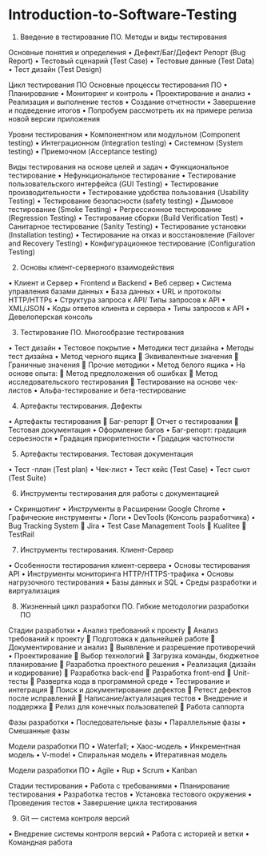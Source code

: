 # Introduction-to-Software-Testing
1.	Введение в тестирование ПО. Методы и виды тестирования

Основные понятия и определения
•	Дефект/Баг/Дефект Репорт (Bug Report)
•	Тестовый сценарий (Test Case)
•	Тестовые данные (Test Data)
•	Тест дизайн (Test Design)

Цикл тестирования ПО Основные процессы тестирования ПО
•	Планирование
•	Мониторинг и контроль
•	Проектирование и анализ
•	Реализация и выполнение тестов
•	Создание отчетности
•	Завершение и подведение итогов
•	Попробуем рассмотреть их на примере релиза новой версии приложения

Уровни тестирования
•	Компонентном или модульном (Component testing)
•	Интеграционном (Integration testing)
•	Системном (System testing)
•	Приемочном (Acceptance testing)

Виды тестирования на основе целей и задач
•	Функциональное тестирование
•	Нефункциональное тестирование
•	Тестирование пользовательского интерфейса (GUI Testing)
•	Тестирование производительности
•	Тестирование удобства пользования (Usability Testing)
•	Тестирование безопасности (safety testing)
•	Дымовое тестирование (Smoke Testing)
•	Регрессионное тестирование (Regression Testing)
•	Тестирование сборки (Build Verification Test)
•	Санитарное тестирование (Sanity Testing)
•	Тестирование установки (Installation testing)
•	Тестирование на отказ и восстановление (Failover and Recovery Testing)
•	Конфигурационное тестирование (Configuration Testing)

2.	Основы клиент-серверного взаимодействия

•	Клиент и Сервер
•	Frontend и Backend
•	Веб сервер
•	Система управления базами данных
•	База данных
•	URL и протоколы HTTP/HTTPs
•	Структура запроса к API/ Типы запросов к API
•	XML/JSON 
•	Коды ответов клиента и сервера
•	Типы запросов к API
•	Девелоперская консоль

3.	Тестирование ПО. Многообразие тестирования

•	Тест дизайн
•	Тестовое покрытие
•	Методики тест дизайна
•	Методы тест дизайна
•	Метод черного ящика
	Эквивалентные значения
	Граничные значения
	Прочие методики
•	Метод белого ящика
•	На основе опыта:
	Метод предположения об ошибках
	Метод исследовательского тестирования
	Тестирование на основе чек-листов
•	Альфа-тестирование и бета-тестирование

4.	Артефакты тестирования. Дефекты

•	Артефакты тестирования
	Баг-репорт
	Отчет о тестировании
	Тестовая документация
•	Оформление багов
•	Баг-репорт: градация серьезности
•	Градация приоритетности
•	Градация частотности

5.	Артефакты тестирования. Тестовая документация

•	Тест -план (Test plan)
•	Чек-лист
•	Тест кейс (Test Case)
•	Тест сьют (Test Suite)

6.	Инструменты тестирования для работы с документацией

•	Скриншотинг
•	Инструменты в Расширении Google Chrome
•	Графические инструменты
•	Логи
•	DevTools (Консоль разработчика)
•	Bug Tracking System
	Jira
•	Test Case Management Tools
	Kualitee
	TestRail

7.	Инструменты тестирования. Клиент-Сервер

•	Особенности тестирования клиент-сервера
•	Основы тестирования API
•	Инструменты мониторинга HTTP/HTTPS-трафика
•	Основы нагрузочного тестирования
•	Базы данных и SQL
•	Среды разработки и виртуализация

8.	Жизненный цикл разработки ПО. Гибкие методологии разработки ПО

Стадии разработки
•	Анализ требований к проекту
	Анализ требований к проекту
	Подготовка к дальнейшей работе
	Документирование и анализ
	Выявление и разрешение противоречий
•	Проектирование
	Выбор технологий
	Загрузка команды, бюджетное планирование
	Разработка проектного решения
•	Реализация (дизайн и кодирование)
	Разработка back-end
	Разработка front-end
	Unit-тесты
	Развертка кода в программной среде
•	Тестирование и интеграция
	Поиск и документирование дефектов
	Ретест дефектов после исправлений
	Написание/актуализация тестов
•	Внедрение и поддержка
	Релиз для конечных пользователей
	Работа саппорта

Фазы разработки
•	Последовательные фазы
•	Параллельные фазы
•	Смешанные фазы

Модели разработки ПО
•	Waterfall;
•	Хаос-модель
•	Инкрементная модель
•	V-model
•	Спиральная модель
•	Итеративная модель

Модели разработки ПО
•	Agile
•	Rup
•	Scrum
•	Kanban

Стадии тестирования
•	Работа с требованиями
•	Планирование тестирования
•	Разработка тестов
•	Установка тестового окружения
•	Проведения тестов
•	Завершение цикла тестирования


9.	Git — система контроля версий

•	Внедрение системы контроля версий
•	Работа с историей и ветки
•	Командная работа
